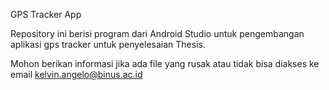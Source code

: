 GPS Tracker App

Repository ini berisi program dari Android Studio untuk pengembangan aplikasi gps tracker untuk penyelesaian Thesis.

Mohon berikan informasi jika ada file yang rusak atau tidak bisa diakses ke email kelvin.angelo@binus.ac.id
